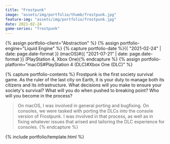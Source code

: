 ```yaml
---
title: "Frostpunk"
image: "assets/img/portfolio/thumb/frostpunk.jpg"
feature-img: "assets/img/portfolio/frostpunk.jpg"
date: 2021-02-24
game-series: "frostpunk"
---
```


{% assign portfolio-client="Abstraction" %}
{% assign portfolio-engine="Liquid Engine" %}
{% capture portfolio-date %}{{ "2021-02-24" | date: page.date-format }} (macOS)#{{ "2021-07-21" | date: page.date-format }} (PlayStation 4, Xbox One){% endcapture %}
{% assign portfolio-platform="macOS#PlayStation 4 (DLC)#Xbox One (DLC)" %}

{% capture portfolio-contents %}
Frostpunk is the first society survival game. As the ruler of the last city on Earth,
it is your duty to manage both its citizens and its infrastructure. What decisions will you make to ensure your society's survival?
What will you do when pushed to breaking point? Who will you become in the process?

> On macOS, I was involved in general porting and bugfixing. On consoles, we were tasked with porting the DLCs into the console
> version of Frostpunk. I was involved in that process, as well as in fixing whatever issues that arised and tailoring the DLC experience
> for consoles.
{% endcapture %}

{% include portfolio/template.html %}
